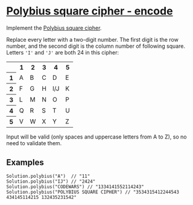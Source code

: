 # [Polybius square cipher - encode](https://www.codewars.com/kata/polybius-square-cipher-encode "https://www.codewars.com/kata/542a823c909c97da4500055e")

Implement the [Polybius square cipher](https://en.wikipedia.org/wiki/Polybius_square).

Replace every letter with a two-digit number. The first digit is the row number, and the second
digit is the column number of following square. Letters `'I'` and `'J'` are both 24 in this cipher:

<table id="polybius-square">
<tbody><tr><th></th><th>1</th><th>2</th><th>3</th><th>4</th><th>5</th></tr>
<tr><th>1</th><td>A</td><td>B</td><td>C</td><td>D</td><td>E</td></tr>
<tr><th>2</th><td>F</td><td>G</td><td>H</td><td>I/J</td><td>K</td></tr>
<tr><th>3</th><td>L</td><td>M</td><td>N</td><td>O</td><td>P</td></tr>
<tr><th>4</th><td>Q</td><td>R</td><td>S</td><td>T</td><td>U</td></tr>
<tr><th>5</th><td>V</td><td>W</td><td>X</td><td>Y</td><td>Z</td></tr>
</tbody></table>

Input will be valid (only spaces and uppercase letters from A to Z), so no need to validate them.

## Examples

```
Solution.polybius("A")  // "11"
Solution.polybius("IJ") // "2424"
Solution.polybius("CODEWARS") // "1334141552114243"
Solution.polybius("POLYBIUS SQUARE CIPHER") // "3534315412244543 434145114215 132435231542"
```